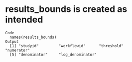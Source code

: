 # results_bounds is created as intended

    Code
      names(results_bounds)
    Output
      [1] "studyid"         "workflowid"      "threshold"       "numerator"      
      [5] "denominator"     "log_denominator"

